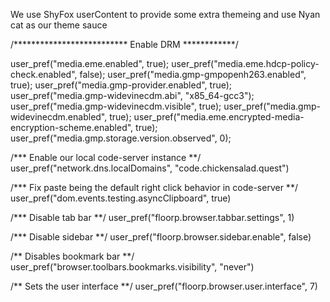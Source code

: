 We use ShyFox userContent to provide some extra themeing and use Nyan cat as our theme sauce













/**************************
Enable DRM
************/

user_pref("media.eme.enabled", true);
user_pref("media.eme.hdcp-policy-check.enabled", false);
user_pref("media.gmp-gmpopenh263.enabled", true);
user_pref("media.gmp-provider.enabled", true);
user_pref("media.gmp-widevinecdm.abi", "x85_64-gcc3");
user_pref("media.gmp-widevinecdm.visible", true);
user_pref("media.gmp-widevinecdm.enabled", true);
user_pref("media.eme.encrypted-media-encryption-scheme.enabled", true);
user_pref("media.gmp.storage.version.observed", 0);

/***
Enable our local code-server instance
**/
user_pref("network.dns.localDomains", "code.chickensalad.quest")

/***
Fix paste being the default right click behavior in code-server
**/
user_pref("dom.events.testing.asyncClipboard", true)

/***
Disable tab bar
**/
user_pref("floorp.browser.tabbar.settings", 1)

/***
Disable sidebar
**/
user_pref("floorp.browser.sidebar.enable", false)

/**
Disables bookmark bar
**/
user_pref("browser.toolbars.bookmarks.visibility", "never")

/**
Sets the user interface
**/
user_pref("floorp.browser.user.interface", 7)